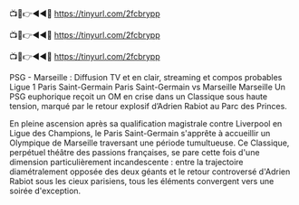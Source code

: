 📺📱👉◄◄🔴 https://tinyurl.com/2fcbrypp

📺📱👉◄◄🔴 https://tinyurl.com/2fcbrypp

📺📱👉◄◄🔴 https://tinyurl.com/2fcbrypp


PSG - Marseille : Diffusion TV et en clair, streaming et compos probables
Ligue 1
Paris Saint-Germain
Paris Saint-Germain vs Marseille
Marseille
Un PSG euphorique reçoit un OM en crise dans un Classique sous haute tension, marqué par le retour explosif d’Adrien Rabiot au Parc des Princes.

En pleine ascension après sa qualification magistrale contre Liverpool en Ligue des Champions, le Paris Saint-Germain s'apprête à accueillir un Olympique de Marseille traversant une période tumultueuse. Ce Classique, perpétuel théâtre des passions françaises, se pare cette fois d'une dimension particulièrement incandescente : entre la trajectoire diamétralement opposée des deux géants et le retour controversé d'Adrien Rabiot sous les cieux parisiens, tous les éléments convergent vers une soirée d'exception.
